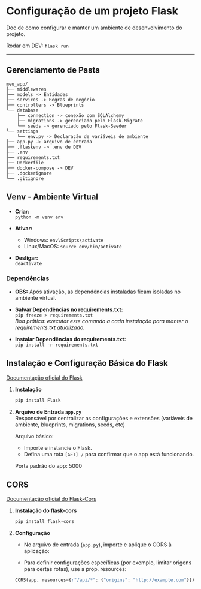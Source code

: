 # Configuração de um projeto Flask

Doc de como configurar e manter um ambiente de desenvolvimento do projeto.

Rodar em DEV: `flask run`

---

## Gerenciamento de Pasta

````
meu_app/
├── middlewares
├── models -> Entidades 
├── services -> Regras de negócio 
├── controllers -> Blueprints 
└── database
    ├── connection -> conexão com SQLAlchemy
    ├── migrations -> gerenciado pelo Flask-Migrate 
    └── seeds -> gerenciado pelo Flask-Seeder 
└── settings
    └── env.py -> Declaração de variáveis de ambiente 
├── app.py -> arquivo de entrada
├── .flaskenv -> .env de DEV
├── .env
├── requirements.txt
├── Dockerfile 
├── docker-compose -> DEV
├── .dockerignore
└── .gitignore
````

## Venv - Ambiente Virtual

- **Criar:**  
  `python -m venv env`

- **Ativar:**  
  - Windows: `env\Scripts\activate`  
  - Linux/MacOS: `source env/bin/activate`  

- **Desligar:**  
  `deactivate`

### Dependências

- **OBS:** Após ativação, as dependências instaladas ficam isoladas no ambiente virtual.

- **Salvar Dependências no requirements.txt:**  
  `pip freeze > requirements.txt`  
  _Boa prática: executar este comando a cada instalação para manter o requirements.txt atualizado._

- **Instalar Dependências do requirements.txt:**  
  `pip install -r requirements.txt`

## Instalação e Configuração Básica do Flask

[Documentação oficial do Flask](https://flask.palletsprojects.com/en/stable/)

1. **Instalação**  
   ```bash
   pip install Flask
   ```

2. **Arquivo de Entrada `app.py`**   
   Responsável por centralizar as configurações e extensões (variáveis de ambiente, blueprints, migrations, seeds, etc)

   Arquivo básico:
      - Importe e instancie o Flask.
      - Defina uma rota `[GET] /` para confirmar que o app está funcionando.
        
   Porta padrão do app: 5000

## CORS
[Documentação oficial do Flask-Cors](https://pypi.org/project/flask-cors/)

1. **Instalação do flask-cors**  
   ```bash
   pip install flask-cors
   ```

2. **Configuração**  
   - No arquivo de entrada (`app.py`), importe e aplique o CORS à aplicação:

   - Para definir configurações específicas (por exemplo, limitar origens para certas rotas), use a prop. resources:
   ```python
   CORS(app, resources={r"/api/*": {"origins": "http://example.com"}})
   ```

